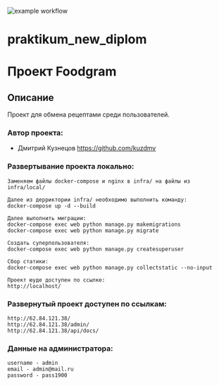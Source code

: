 ![example workflow](https://github.com/kuzdmv/foodgram-project-react/actions/workflows/foodgram_workflow.yml/badge.svg)
# praktikum_new_diplom
# Проект Foodgram
## Описание
Проект для обмена рецептами среди пользователей.

### Автор проекта:
- Дмитрий Кузнецов 
https://github.com/kuzdmv

### Развертывание проекта локально:
```
Заменяем файлы docker-compose и nginx в infra/ на файлы из infra/local/

Далее из дерриктории infra/ необходимо выполнить команду:
docker-compose up -d --build

Далее выполнить миграции:
docker-compose exec web python manage.py makemigrations
docker-compose exec web python manage.py migrate

Создать суперпользователя:
docker-compose exec web python manage.py createsuperuser

Сбор статики:
docker-compose exec web python manage.py collectstatic --no-input

Проект юуде доступен по ссылке:
http://localhost/

```
### Развернутый проект доступен по ссылкам:
```
http://62.84.121.38/
http://62.84.121.38/admin/
http://62.84.121.38/api/docs/
```
### Данные на администратора:
```
username - admin
email - admin@mail.ru
password - pass1900
```

